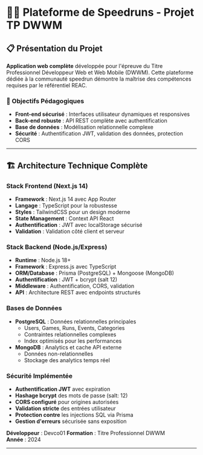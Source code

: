 # 🏃‍♂️ Plateforme de Speedruns - Projet TP DWWM

## 📋 Présentation du Projet

**Application web complète** développée pour l'épreuve du Titre Professionnel Développeur Web et Web Mobile (DWWM). Cette plateforme dédiée à la communauté speedrun démontre la maîtrise des compétences requises par le référentiel REAC.

### 🎯 Objectifs Pédagogiques
- **Front-end sécurisé** : Interfaces utilisateur dynamiques et responsives
- **Back-end robuste** : API REST complète avec authentification 
- **Base de données** : Modélisation relationnelle complexe
- **Sécurité** : Authentification JWT, validation des données, protection CORS

---

## 🏗️ Architecture Technique Complète

### **Stack Frontend (Next.js 14)**
- **Framework** : Next.js 14 avec App Router
- **Langage** : TypeScript pour la robustesse
- **Styles** : TailwindCSS pour un design moderne
- **State Management** : Context API React
- **Authentification** : JWT avec localStorage sécurisé
- **Validation** : Validation côté client et serveur

### **Stack Backend (Node.js/Express)**
- **Runtime** : Node.js 18+
- **Framework** : Express.js avec TypeScript
- **ORM/Database** : Prisma (PostgreSQL) + Mongoose (MongoDB)
- **Authentification** : JWT + bcrypt (salt 12)
- **Middleware** : Authentification, CORS, validation
- **API** : Architecture REST avec endpoints structurés

### **Bases de Données**
- **PostgreSQL** : Données relationnelles principales
  - Users, Games, Runs, Events, Categories
  - Contraintes relationnelles complexes
  - Index optimisés pour les performances
- **MongoDB** : Analytics et cache API externe
  - Données non-relationnelles
  - Stockage des analytics temps réel

### **Sécurité Implémentée**
- **Authentification JWT** avec expiration
- **Hashage bcrypt** des mots de passe (salt: 12)
- **CORS configuré** pour origines autorisées
- **Validation stricte** des entrées utilisateur
- **Protection contre** les injections SQL via Prisma
- **Gestion d'erreurs** sécurisée sans exposition


**Développeur** : Devco01
**Formation** : Titre Professionnel DWWM  
**Année** : 2024

---